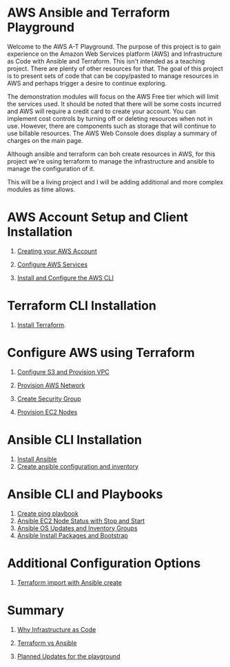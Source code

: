 # AWS Ansible and Terraform Playground 

Welcome to the AWS A-T Playground. The purpose of this project is to gain experience on the Amazon Web Services platform (AWS) and Infrastructure as Code with Ansible and Terraform. This isn't intended as a teaching project. There are plenty of other resources for that. The goal of this project is to present sets of code that can be copy/pasted to manage resources in AWS and perhaps trigger a desire to continue exploring. 

The demonstration modules will focus on the AWS Free tier which will limit the services used. It should be noted that there will be some costs incurred and AWS will require a credit card to create your account. You can implement cost controls by turning off or deleting resources when not in use. However, there are components such as storage that will continue to use billable resources. The AWS Web Console does display a summary of charges on the main page.

Although ansible and terraform can boh create resources in AWS, for this project we're using terraform to manage the infrastructure and ansible to manage the configuration of it. 

This will be a living project and I will be adding additional and more complex modules as time allows.  

  

#   AWS Account Setup and Client Installation

1. [Creating your AWS Account](./docs/Create-AWS-Account.md) 

2. [Configure AWS Services](./docs/Configure-AWS-Services.md)

3. [Install and Configure the AWS CLI](./docs/Install-Configure-AWS-CLI.md)


#   Terraform CLI Installation  

1. [Install Terraform](./docs/Install-Terraform.md). 


#   Configure AWS using Terraform

1. [Configure S3 and Provision VPC](./docs/Configure-S3-and-Provision-VPC-Terraform.md) 

2. [Provision AWS Network](./docs/Provision-AWS-Network.md)

3. [Create Security Group](./docs/Create-Security-Group.md)

4. [Provision EC2 Nodes](./docs/Provision-EC2-Nodes.md)


#   Ansible CLI Installation

1. [Install Ansible](./docs/Install-Ansible.md)
2. [Create ansible configuration and inventory](./docs/Create-ansible-configuration-and-inventory.md)


# Ansible CLI and Playbooks

1. [Create ping playbook](./docs/Create-ping-playbook.md)
2. [Ansible EC2 Node Status with Stop and Start](./docs/Ansible-node-status-with-stop-start.md)
3. [Ansible OS Updates and Inventory Groups](./docs/Ansible-OS-Updates-and-Inventory-Groups.md)
4. [Ansible Install Packages and Bootstrap](./docs/Ansible-Install-Packages-and-Bootstrap.md)


# Additional Configuration Options

1. [Terraform import with Ansible create](./docs/Terraform-import-with-Ansible-create.md)


# Summary 

1. [Why Infrastructure as Code](./docs/Why-Infrastructure-as-Code.md)

2. [Terraform vs Ansible](./docs/Terraform-vs-Ansible.md)

4. [Planned Updates for the playground](./docs/Planned-Updates.md)
